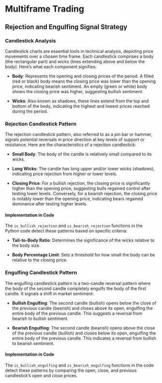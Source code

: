 # Multiframe Trading

## Rejection and Engulfing Signal Strategy

### Candlestick Analysis

Candlestick charts are essential tools in technical analysis, depicting price movements over a chosen time frame. Each candlestick comprises a body (the rectangular part) and wicks (lines extending above and below the body). Here’s what each component signifies:

- **Body**: Represents the opening and closing prices of the period. A filled (red or black) body means the closing price was lower than the opening price, indicating bearish sentiment. An empty (green or white) body shows the closing price was higher, suggesting bullish sentiment.

- **Wicks**: Also known as shadows, these lines extend from the top and bottom of the body, indicating the highest and lowest prices reached during the period.

### Rejection Candlestick Pattern

The rejection candlestick pattern, also referred to as a pin bar or hammer, signals potential reversals in price direction at key levels of support or resistance. Here are the characteristics of a rejection candlestick:

- **Small Body**: The body of the candle is relatively small compared to its wicks.

- **Long Wicks**: The candle has long upper and/or lower wicks (shadows), indicating price rejection from higher or lower levels.

- **Closing Price**: For a bullish rejection, the closing price is significantly higher than the opening price, suggesting bulls regained control after testing lower levels. Conversely, for a bearish rejection, the closing price is notably lower than the opening price, indicating bears regained dominance after testing higher levels.

#### Implementation in Code

The `is_bullish_rejection` and `is_bearish_rejection` functions in the Python code detect these patterns based on specific criteria:

- **Tail-to-Body Ratio**: Determines the significance of the wicks relative to the body size.

- **Body Percentage Limit**: Sets a threshold for how small the body can be relative to the closing price.

### Engulfing Candlestick Pattern

The engulfing candlestick pattern is a two-candle reversal pattern where the body of the second candle completely engulfs the body of the first candle. It signals a shift in market sentiment:

- **Bullish Engulfing**: The second candle (bullish) opens below the close of the previous candle (bearish) and closes above its open, engulfing the entire body of the previous candle. This suggests a reversal from bearish to bullish sentiment.

- **Bearish Engulfing**: The second candle (bearish) opens above the close of the previous candle (bullish) and closes below its open, engulfing the entire body of the previous candle. This indicates a reversal from bullish to bearish sentiment.

#### Implementation in Code

The `is_bullish_engulfing` and `is_bearish_engulfing` functions in the code detect these patterns by comparing the open, close, and previous candlestick’s open and close prices.
